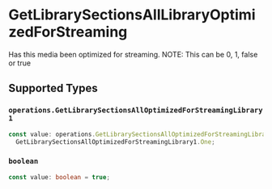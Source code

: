 # GetLibrarySectionsAllLibraryOptimizedForStreaming

Has this media been optimized for streaming. NOTE: This can be 0, 1, false or true


## Supported Types

### `operations.GetLibrarySectionsAllOptimizedForStreamingLibrary1`

```typescript
const value: operations.GetLibrarySectionsAllOptimizedForStreamingLibrary1 =
  GetLibrarySectionsAllOptimizedForStreamingLibrary1.One;
```

### `boolean`

```typescript
const value: boolean = true;
```

